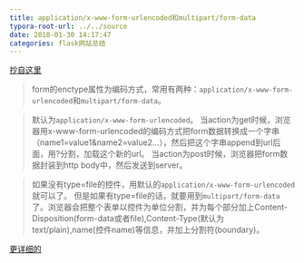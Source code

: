 ```yaml
---
title: application/x-www-form-urlencoded和multipart/form-data
typora-root-url: ../../source
date: 2018-01-30 14:17:47
categories: flask网站总结
---
```


[抄自这里](http://www.cnblogs.com/taoys/archive/2010/12/30/1922186.html)

> form的enctype属性为编码方式，常用有两种：`application/x-www-form-urlencoded`和`multipart/form-data`。

> 默认为`application/x-www-form-urlencoded`。 当action为get时候，浏览器用x-www-form-urlencoded的编码方式把form数据转换成一个字串（name1=value1&name2=value2...），然后把这个字串append到url后面，用?分割，加载这个新的url。 当action为post时候，浏览器把form数据封装到http body中，然后发送到server。 

> 如果没有type=file的控件，用默认的`application/x-www-form-urlencoded`就可以了。 但是如果有type=file的话，就要用到`multipart/form-data`了。浏览器会把整个表单以控件为单位分割，并为每个部分加上Content-Disposition(form-data或者file),Content-Type(默认为text/plain),name(控件name)等信息，并加上分割符(boundary)。

[更详细的](http://blog.csdn.net/xiaojianpitt/article/details/6856536)
